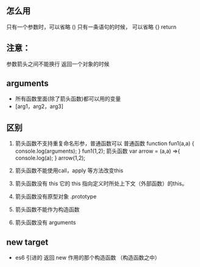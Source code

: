 ## 怎么用
只有一个参数时，可以省略 ()
只有一条语句的时候， 可以省略 {} return
## 注意：
参数箭头之间不能换行
返回一个对象的时候

## arguments
- 所有函数里面(除了箭头函数)都可以用的变量
- [arg1，arg2，arg3]

## 区别
1. 箭头函数不支持重复命名形参，普通函数可以
普通函数  function fun1(a,a) {
            console.log(arguments);
        }
        fun1(1,2);
箭头函数  var arrow = (a,a) =>{
            console.log(a);
        }
        arrow(1,2);
2. 箭头函数不能使用call，apply 等方法改变this

3. 箭头函数没有 this 它的 this 指向定义时所处上下文（外部函数）的this。

4. 箭头函数没有原型对象  .prototype

5. 箭头函数不能作为构造函数

6. 箭头函数没有 arguments 

## new target
- es6 引进的 返回 new 作用的那个构造函数 （构造函数之中）